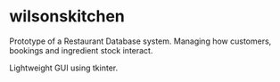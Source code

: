 # wilsonskitchen

Prototype of a Restaurant Database system. Managing how customers, bookings and ingredient stock interact. 

Lightweight GUI using tkinter.
